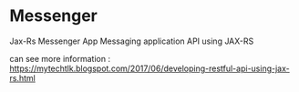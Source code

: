 # Messenger
Jax-Rs Messenger App
  Messaging application API using JAX-RS 
  
 can see more information : https://mytechtlk.blogspot.com/2017/06/developing-restful-api-using-jax-rs.html

